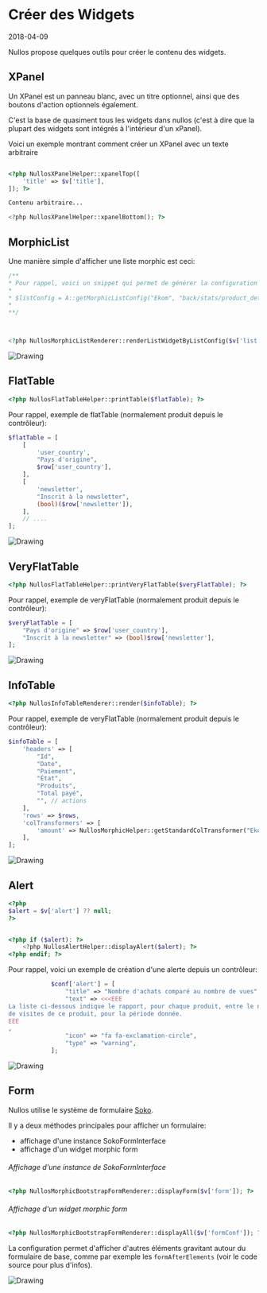Créer des Widgets 
========================
2018-04-09



Nullos propose quelques outils pour créer le contenu des widgets.



XPanel
------------

Un XPanel est un panneau blanc, avec un titre optionnel, ainsi que des boutons d'action optionnels également.

C'est la base de quasiment tous les widgets dans nullos (c'est à dire que la plupart des widgets sont
intégrés à l'intérieur d'un xPanel).



Voici un exemple montrant comment créer un XPanel avec un texte arbitraire


```php

<?php NullosXPanelHelper::xpanelTop([
    'title' => $v['title'],
]); ?>

Contenu arbitraire...

<?php NullosXPanelHelper::xpanelBottom(); ?>


```




MorphicList
------------

Une manière simple d'afficher une liste morphic est ceci:

```php
/**
* Pour rappel, voici un snippet qui permet de générer la configuration de liste (DEPUIS LE CONTRÔLEUR).
*      
* $listConfig = A::getMorphicListConfig("Ekom", "back/stats/product_details", $context);
* 
**/



<?php NullosMorphicListRenderer::renderListWidgetByListConfig($v['list']); ?>
```



<img src="image/widget-morphic.png" alt="Drawing"/>




FlatTable
------------

```php
<?php NullosFlatTableHelper::printTable($flatTable); ?>
```

Pour rappel, exemple de flatTable (normalement produit depuis le contrôleur):

```php
$flatTable = [
    [
        'user_country',
        "Pays d'origine",
        $row['user_country'],
    ],
    [
        'newsletter',
        "Inscrit à la newsletter",
        (bool)($row['newsletter']),
    ],
    // ....
];
```

<img src="image/widget-flat-table.png" alt="Drawing"/>


VeryFlatTable
------------

```php
<?php NullosFlatTableHelper::printVeryFlatTable($veryFlatTable); ?>
```

Pour rappel, exemple de veryFlatTable (normalement produit depuis le contrôleur):

```php
$veryFlatTable = [
    "Pays d'origine" => $row['user_country'],
    "Inscrit à la newsletter" => (bool)$row['newsletter'],
];
```

<img src="image/widget-flat-table.png" alt="Drawing"/>


InfoTable
------------

```php
<?php NullosInfoTableRenderer::render($infoTable); ?>
```

Pour rappel, exemple de veryFlatTable (normalement produit depuis le contrôleur):

```php
$infoTable = [
    'headers' => [
        "Id",
        "Date",
        "Paiement",
        "État",
        "Produits",
        "Total payé",
        "", // actions
    ],
    'rows' => $rows,
    'colTransformers' => [
        'amount' => NullosMorphicHelper::getStandardColTransformer("Ekom.price"),
    ],
];
```

<img src="image/widget-info-table.png" alt="Drawing"/>




Alert
------------

```php
<?php  
$alert = $v['alert'] ?? null;
?>


<?php if ($alert): ?>
    <?php NullosAlertHelper::displayAlert($alert); ?>
<?php endif; ?>    
```


Pour rappel, voici un exemple de création d'une alerte depuis un contrôleur:

```php
            $conf['alert'] = [
                "title" => "Nombre d'achats comparé au nombre de vues",
                "text" => <<<EEE
La liste ci-dessous indique le rapport, pour chaque produit, entre le nombre d'achats de ce produit et le nombre 
de visites de ce produit, pour la période donnée. 
EEE
,
                "icon" => "fa fa-exclamation-circle",
                "type" => "warning",
            ];
```


<img src="image/nullos-alert.png" alt="Drawing"/>






Form 
------------

Nullos utilise le système de formulaire [Soko](https://github.com/lingtalfi/SokoForm).


Il y a deux méthodes principales pour afficher un formulaire:

- affichage d'une instance SokoFormInterface
- affichage d'un widget morphic form


###### Affichage d'une instance de SokoFormInterface

```php
<?php NullosMorphicBootstrapFormRenderer::displayForm($v['form']); ?>
```


###### Affichage d'un widget morphic form

```php
<?php NullosMorphicBootstrapFormRenderer::displayAll($v['formConf']); ?>
```

La configuration permet d'afficher d'autres éléments gravitant autour du formulaire de base, 
comme par exemple les `formAfterElements` (voir le code source pour plus d'infos).




<img src="image/morphic-form.png" alt="Drawing"/>






